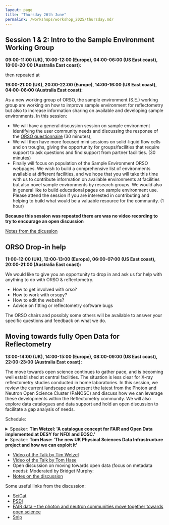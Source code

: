 ```yaml
---
layout: page
title: "Thursday 26th June"
permalink: /workshops/workshop_2025/thursday.md/
---
```


## Session 1 & 2: Intro to the Sample Environment Working Group
**09:00-11:00 (UK), 10:00-12:00 (Europe), 04:00-06:00 (US East coast), 18:00-20:00 (Australia East coast):**

then repeated at

**19:00-21:00 (UK), 20:00-22:00 (Europe), 14:00-16:00 (US East coast), 04:00-06:00 (Australia East coast):**

As a new working group of ORSO, the sample environment (S.E.) working group are working on how to improve sample environment for reflectometry but also to increase information sharing on available and developing sample environments. In this session:
- We will have a general discussion session on sample environment identifying the user community needs and discussing the response of the [ORSO questionnaire](https://forms.office.com/pages/responsepage.aspx?id=HDZmP36oWEGPYZnoLbPKyGNjGj0JBmlFoh6F5vEqATRUNUlaNjU1Mk9CUEFBMElSMVBVMVkyNFFVUC4u&route=shorturl) (30 minutes),
- We will then have more focused mini sessions on solid-liquid flow cells and on troughs, giving the opportunity for groups/facilities that require support to ask questions and find support from partner facilities. (30 minutes)
- Finally will focus on population of the Sample Environment ORSO webpages. We wish to build a comprehensive list of environments available at different facilities, and we hope that you will take this time with us to contribute information on available environments at facilities but also novel sample environments by research groups. We would also in general like to build educational pages on sample environment use. Please attend the session if you are interested in contributing and helping to build what would be a valuable resource for the community. (1 hour)

**Because this session was repeated there are was no video recording to try to encourage an open discussion**

[Notes from the dicussion](https://github.com/reflectivity/reflectivity.github.io/blob/4cc65140389d9b4a510b8bcd0ba807006d9dec19/workshops/workshop_2025/ORSOsampleenvironment_summary.pdf)

## ORSO Drop-in help
**11:00-12:00 (UK), 12:00-13:00 (Europe), 06:00-07:00 (US East coast), 20:00-21:00 (Australia East coast):**

We would like to give you an opportunity to drop in and ask us for help with anything to do with ORSO & reflectometry. 
- How to get involved with orso?
- How to work with orsopy?
- How to edit the website?
- Advice on fitting or reflectometry software bugs

The ORSO chairs and possibly some others will be available to answer your specific questions and feedback on what we do.

## Moving towards fully Open Data for Reflectometry
**13:00-14:00 (UK), 14:00-15:00 (Europe), 08:00-09:00 (US East coast), 22:00-23:00 (Australia East coast):**

The move towards open science continues to gather pace, and is becoming well established at central facilities. The situation is less clear for X-ray reflectometry studies conducted in home laboratories. In this session, we review the current landscape and present the latest from the Photon and Neutron Open Science Cluster (PaNOSC) and discuss how we can leverage these developments within the Reflectometry community. We will also explore data catalogues and data support and hold an open discussion to facilitate a gap analysis of needs.

Schedule:

<details markdown="1">
<summary>Speaker: <b>Tim Wetzel: 'A catalogue concept for FAIR and Open Data implemented at DESY for NFDI and EOSC.'</b> </summary>
<br>
<b> Abstract:</b> DESY, a leading European synchrotron facility, has taken a significant step towards making research data publicly available by establishing a metadata catalogue for data publications. This development is in line with the Open and FAIR data principles, which aim to make data easily discoverable, accessible, and reusable for the wider scientific community. The metadata catalogue, Scicat, provides a comprehensive overview of public research data, making it easier for scientists to find and access relevant data sets. The catalogue is accessible through federated user accounts, allowing community members to log in using their institutional accounts via eduGAIN, HelmholtzID, NFDI, and soon EOSC-AAI.
We also enable scientists to upload their datasets via a self-service portal that provides an easy way of entering all relevant metadata according to predefined metadata schemata, which also allow for automated validation and a curation process that ensures data and metadata quality.
By establishing this infrastructure, DESY is contributing to the growing movement towards Open Science, as requested by funding agencies and scientific journals. The blueprint for DESY’s Open Data solution will be shared with the wider community through HIFIS, NFDI and EOSC, enabling other research institutions to benefit from this development.
The talk will give a short overview of the established services and their architecture. Demonstrating the workflow of minting a DOI for an Open dataset to make it findable from anywhere in the metadata catalogue and subsequently accessing the corresponding dataset itself will be one focus of the talk. Also, general information about the necessity of FAIR and Open Data with persistent identifiers such as DOIs will be given and elaborated.
  
</details>

<details markdown="1">
<summary>Speaker: <b>Tom Hase: 'The new UK Physical Sciences Data Infrastructure project and how we can exploit it' </b> </summary>
<br>
<b> Abstract:</b> The PSDI (psdi.ac.uk) is a new infrastructure that aims to accelerate research across the physical sciences, by connection and building on the data systems already in use. A range of resources provide access to diverse data sources, data handling, and data conversion along with guidance and training. In this presentation we will discuss how the international reflectometry community can make use of the support offered by PSDI, including how new and emerging needs may be accommodated, especially for research activities away from central facilities.
 
</details>

* [Video of the Talk by Tim Wetzel](https://youtu.be/fAyRdv9ARwA)
* [Video of the Talk by Tom Hase](https://youtu.be/gVN1MKqSi_E)
* Open discussion on moving towards open data (focus on metadata needs): Moderated by Bridget Murphy:
* [Notes on the discussion](https://github.com/reflectivity/reflectivity.github.io/blob/2d2c553f776044f26a33a4a6f1530c9b8c3f1b08/workshops/workshop_2025/ORSOsummary_OpenData.pdf)
  
Some useful links from the discussion:
* [SciCat](https://www.scicatproject.org/)
* [PSDI](https://www.psdi.ac.uk/)
* [FAIR data – the photon and neutron communities move together towards open science](https://journals.iucr.org/m/issues/2025/01/00/ti5033/index.html)
* [Snip](https://snip.roentgen.physik.uni-goettingen.de/frontpage)


